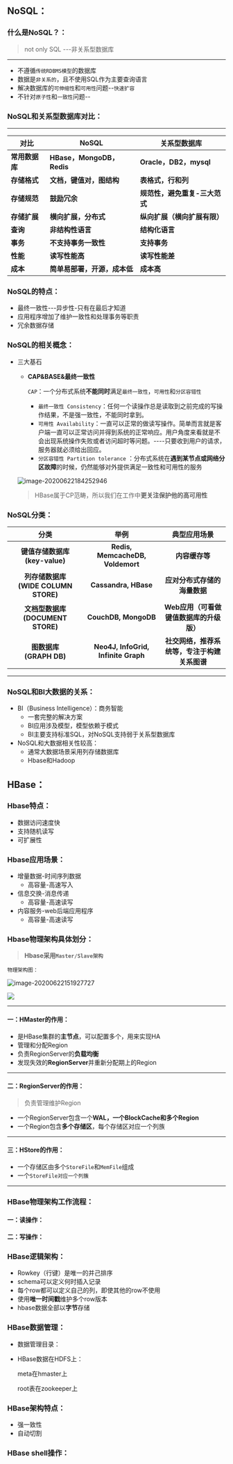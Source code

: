## NoSQL：

### 什么是NoSQL？：

> not only SQL ---非关系型数据库

---

- 不遵循`传统RDBMS模型`的数据库
- 数据是`非关系的`，且不使用SQL作为主要查询语言
- 解决数据库的`可伸缩性`和`可用性`问题--`快速扩容`
- 不针对`原子性`和`一致性`问题--

### NoSQL和关系型数据库对比：

---

| **对比**       | **NoSQL**                    | **关系型数据库**              |
| -------------- | ---------------------------- | ----------------------------- |
| **常用数据库** | **HBase，MongoDB，Redis**    | **Oracle，DB2，mysql**        |
| **存储格式**   | **文档，键值对，图结构**     | **表格式，行和列**            |
| **存储规范**   | **鼓励冗余**                 | **规范性，避免重复-三大范式** |
| **存储扩展**   | **横向扩展，分布式**         | **纵向扩展（横向扩展有限）**  |
| **查询**       | **非结构性语言**             | **结构化语言**                |
| **事务**       | **不支持事务一致性**         | **支持事务**                  |
| **性能**       | **读写性能高**               | **读写性能差**                |
| **成本**       | **简单易部署，开源，成本低** | **成本高**                    |

### NoSQL的特点：

- 最终一致性---异步性-只有在最后才知道
- 应用程序增加了维护一致性和处理事务等职责
- 冗余数据存储

### NoSQL的相关概念：

- 三大基石

  - **CAP&BASE&最终一致性**

    `CAP`：一个分布式系统**不能同时**满足`最终一致性`，`可用性`和`分区容错性`

    - `最终一致性 Consistency`：任何一个读操作总是读取到之前完成的写操作结果，不是强一致性，不能同时拿到。
    - `可用性 Availability`：一直可以正常的做读写操作。简单而言就是客户端一直可以正常访问并得到系统的正常响应。用户角度来看就是不会出现系统操作失败或者访问超时等问题。----只要收到用户的请求，服务器就必须给出回应。
    - `分区容错性 Partition tolerance` ：分布式系统在**遇到某节点或网络分区故障**的时候，仍然能够对外提供满足一致性和可用性的服务

  

  ![image-20200622184252946](C:%5CUsers%5Clenovo%5CAppData%5CRoaming%5CTypora%5Ctypora-user-images%5Cimage-20200622184252946.png)

  > HBase属于CP范畴，所以我们在工作中**更关注保护他的高可用性**

### NoSQL分类：

|                  **分类**                   |              **举例**               |               **典型应用场景**               |
| :-----------------------------------------: | :---------------------------------: | :------------------------------------------: |
|       **键值存储数据库  (key-value)**       |  **Redis, MemcacheDB,  Voldemort**  |                **内容缓存等**                |
| **列存储数据库  <br />(WIDE COLUMN STORE)** |        **Cassandra, HBase**         |         **应对分布式存储的海量数据**         |
|     **文档型数据库  (DOCUMENT STORE)**      |        **CouchDB, MongoDB**         |   **Web应用（可看做键值数据库的升级版）**    |
|       **图数据库 <br /> (GRAPH DB)**        | **Neo4J, InfoGrid, Infinite Graph** | **社交网络，推荐系统等，专注于构建关系图谱** |

---

### NoSQL和BI大数据的关系：

- BI（Business Intelligence）：商务智能
  - 一套完整的解决方案
  - BI应用涉及模型，模型依赖于模式
  - BI主要支持标准SQL，对NoSQL支持弱于关系型数据库
- NoSQL和大数据相关性较高：
  - 通常大数据场景采用列存储数据库
  - Hbase和Hadoop

## HBase：

### Hbase特点：

- 数据访问速度快
- 支持随机读写
- 可扩展性

### Hbase应用场景：

- 增量数据-时间序列数据
  - 高容量-高速写入
- 信息交换-消息传递
  - 高容量-高速读写
- 内容服务-web后端应用程序
  - 高容量-高速读写

### Hbase物理架构具体划分：

>  **Hbase采用`Master/Slave架构`**

`物理架构图：`

![image-20200622151927727](C:%5CUsers%5Clenovo%5CAppData%5CRoaming%5CTypora%5Ctypora-user-images%5Cimage-20200622151927727.png)

![](C:%5CUsers%5Clenovo%5CAppData%5CRoaming%5CTypora%5Ctypora-user-images%5Cimage-20200622152130804.png)

---

#### 一：HMaster的作用：

- 是HBase集群的**主节点**，可以配置多个，用来实现HA
- 管理和分配Region
- 负责RegionServer的**负载均衡**
- 发现失效的**RegionServer**并重新分配期上的Region

---

#### 二：RegionServer的作用：

> 负责管理维护Region

- 一个RegionServer包含一个**WAL，一个BlockCache和多个Region**
- 一个Region包含**多个存储区**，每个存储区对应一个列族

---

#### 三：HStore的作用：

- 一个存储区由多个`StoreFile`和`MemFile`组成
- 一个`StoreFile对应一个列簇`

---

### HBase物理架构工作流程：

#### 一：读操作：

#### 二：写操作：

### HBase逻辑架构：

- Rowkey（行键）是唯一的并己排序
- schema可以定义何时插入记录
- 每个row都可以定义自己的列，即使其他的row不使用
- 使用**唯一时间戳**维护多个row版本
- hbase数据全部以**字节**存储

### HBase数据管理：

- 数据管理目录：

- HBase数据在HDFS上：

  meta在hmaster上

  root表在zookeeper上

### HBase架构特点：

- 强一致性
- 自动切割

### HBase shell操作：
